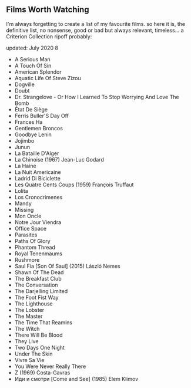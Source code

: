 Films Worth Watching
---------------------

I'm always forgetting to create a list of my favourite films.
so here it is, the definitive list, no nonsense, good or bad but always relevant, timeless... a Criterion Collection ripoff probably:

updated: July 2020 8

- A Serious Man
- A Touch Of Sin
- American Splendor
- Aquatic Life Of Steve Zizou
- Dogville
- Doubt
- Dr. Strangelove - Or How I Learned To Stop Worrying And Love The Bomb
- État De Siège
- Ferris Buller'S Day Off
- Frances Ha
- Gentlemen Broncos
- Goodbye Lenin
- Jojimbo
- Junun
- La Bataille D'Alger
- La Chinoise (1967) Jean-Luc Godard
- La Haine
- La Nuit Americaine
- Ladrid Di Biciclette
- Les Quatre Cents Coups (1959) François Truffaut
- Lolita
- Los Cronocrimenes
- Mandy
- Missing
- Mon Oncle
- Notre Jour Viendra
- Office Space
- Parasites
- Paths Of Glory
- Phantom Thread
- Royal Tenenmaums
- Rushmore
- Saul Fia [Son Of Saul] (2015) László Nemes
- Shawn Of The Dead
- The Breakfast Club
- The Conversation
- The Darjelling Limited
- The Foot Fist Way
- The Lighthouse
- The Lobster
- The Master
- The Time That Reamins
- The Witch
- There Will Be Blood
- They Live 
- Two Days One Night
- Under The Skin
- Vivre Sa Vie
- You Were Never Really There
- Z (1969) Costa-Gavras
- Иди и смотри [Come and See] (1985) Elem Klimov